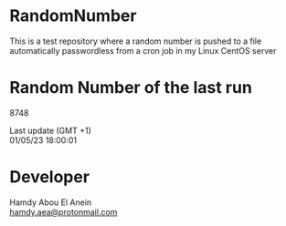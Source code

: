 # RandomNumber    
This is a test repository where a random number is pushed to a file automatically passwordless from a cron job in my Linux CentOS server    
# Random Number of the last run   
8748
      
Last update (GMT +1)    
01/05/23 18:00:01
# Developer    
Hamdy Abou El Anein   
hamdy.aea@protonmail.com
